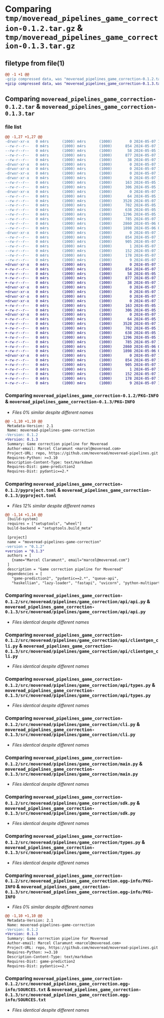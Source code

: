 # Comparing `tmp/moveread_pipelines_game_correction-0.1.2.tar.gz` & `tmp/moveread_pipelines_game_correction-0.1.3.tar.gz`

## filetype from file(1)

```diff
@@ -1 +1 @@
-gzip compressed data, was "moveread_pipelines_game_correction-0.1.2.tar", last modified: Tue May  7 14:37:31 2024, max compression
+gzip compressed data, was "moveread_pipelines_game_correction-0.1.3.tar", last modified: Tue May  7 18:50:58 2024, max compression
```

## Comparing `moveread_pipelines_game_correction-0.1.2.tar` & `moveread_pipelines_game_correction-0.1.3.tar`

### file list

```diff
@@ -1,27 +1,27 @@
-drwxr-xr-x   0 m4rs      (1000) m4rs      (1000)        0 2024-05-07 14:37:31.556289 moveread_pipelines_game_correction-0.1.2/
--rw-r--r--   0 m4rs      (1000) m4rs      (1000)      854 2024-05-07 14:37:31.556289 moveread_pipelines_game_correction-0.1.2/PKG-INFO
--rw-r--r--   0 m4rs      (1000) m4rs      (1000)       58 2024-05-05 17:21:51.000000 moveread_pipelines_game_correction-0.1.2/README.md
--rw-r--r--   0 m4rs      (1000) m4rs      (1000)      877 2024-05-07 14:37:28.000000 moveread_pipelines_game_correction-0.1.2/pyproject.toml
--rw-r--r--   0 m4rs      (1000) m4rs      (1000)       38 2024-05-07 14:37:31.556289 moveread_pipelines_game_correction-0.1.2/setup.cfg
-drwxr-xr-x   0 m4rs      (1000) m4rs      (1000)        0 2024-05-07 14:37:31.546289 moveread_pipelines_game_correction-0.1.2/src/
-drwxr-xr-x   0 m4rs      (1000) m4rs      (1000)        0 2024-05-07 14:37:31.546289 moveread_pipelines_game_correction-0.1.2/src/moveread/
-drwxr-xr-x   0 m4rs      (1000) m4rs      (1000)        0 2024-05-07 14:37:31.546289 moveread_pipelines_game_correction-0.1.2/src/moveread/pipelines/
-drwxr-xr-x   0 m4rs      (1000) m4rs      (1000)        0 2024-05-07 14:37:31.556289 moveread_pipelines_game_correction-0.1.2/src/moveread/pipelines/game_correction/
--rw-r--r--   0 m4rs      (1000) m4rs      (1000)      163 2024-05-05 17:38:03.000000 moveread_pipelines_game_correction-0.1.2/src/moveread/pipelines/game_correction/__init__.py
--rw-r--r--   0 m4rs      (1000) m4rs      (1000)      306 2024-05-05 18:01:31.000000 moveread_pipelines_game_correction-0.1.2/src/moveread/pipelines/game_correction/__init__.pyi
-drwxr-xr-x   0 m4rs      (1000) m4rs      (1000)        0 2024-05-07 14:37:31.556289 moveread_pipelines_game_correction-0.1.2/src/moveread/pipelines/game_correction/api/
--rw-r--r--   0 m4rs      (1000) m4rs      (1000)       64 2024-05-05 17:47:02.000000 moveread_pipelines_game_correction-0.1.2/src/moveread/pipelines/game_correction/api/__init__.py
--rw-r--r--   0 m4rs      (1000) m4rs      (1000)     3528 2024-05-07 14:15:11.000000 moveread_pipelines_game_correction-0.1.2/src/moveread/pipelines/game_correction/api/api.py
--rw-r--r--   0 m4rs      (1000) m4rs      (1000)      702 2024-05-05 17:37:50.000000 moveread_pipelines_game_correction-0.1.2/src/moveread/pipelines/game_correction/api/clientgen_cli.py
--rw-r--r--   0 m4rs      (1000) m4rs      (1000)      638 2024-05-05 17:32:38.000000 moveread_pipelines_game_correction-0.1.2/src/moveread/pipelines/game_correction/api/types.py
--rw-r--r--   0 m4rs      (1000) m4rs      (1000)     1296 2024-05-05 17:53:58.000000 moveread_pipelines_game_correction-0.1.2/src/moveread/pipelines/game_correction/cli.py
--rw-r--r--   0 m4rs      (1000) m4rs      (1000)      785 2024-05-07 14:15:15.000000 moveread_pipelines_game_correction-0.1.2/src/moveread/pipelines/game_correction/main.py
--rw-r--r--   0 m4rs      (1000) m4rs      (1000)     2860 2024-05-06 09:00:45.000000 moveread_pipelines_game_correction-0.1.2/src/moveread/pipelines/game_correction/sdk.py
--rw-r--r--   0 m4rs      (1000) m4rs      (1000)     1898 2024-05-06 09:00:22.000000 moveread_pipelines_game_correction-0.1.2/src/moveread/pipelines/game_correction/types.py
-drwxr-xr-x   0 m4rs      (1000) m4rs      (1000)        0 2024-05-07 14:37:31.556289 moveread_pipelines_game_correction-0.1.2/src/moveread_pipelines_game_correction.egg-info/
--rw-r--r--   0 m4rs      (1000) m4rs      (1000)      854 2024-05-07 14:37:31.000000 moveread_pipelines_game_correction-0.1.2/src/moveread_pipelines_game_correction.egg-info/PKG-INFO
--rw-r--r--   0 m4rs      (1000) m4rs      (1000)      905 2024-05-07 14:37:31.000000 moveread_pipelines_game_correction-0.1.2/src/moveread_pipelines_game_correction.egg-info/SOURCES.txt
--rw-r--r--   0 m4rs      (1000) m4rs      (1000)        1 2024-05-07 14:37:31.000000 moveread_pipelines_game_correction-0.1.2/src/moveread_pipelines_game_correction.egg-info/dependency_links.txt
--rw-r--r--   0 m4rs      (1000) m4rs      (1000)      152 2024-05-07 14:37:31.000000 moveread_pipelines_game_correction-0.1.2/src/moveread_pipelines_game_correction.egg-info/entry_points.txt
--rw-r--r--   0 m4rs      (1000) m4rs      (1000)      178 2024-05-07 14:37:31.000000 moveread_pipelines_game_correction-0.1.2/src/moveread_pipelines_game_correction.egg-info/requires.txt
--rw-r--r--   0 m4rs      (1000) m4rs      (1000)        9 2024-05-07 14:37:31.000000 moveread_pipelines_game_correction-0.1.2/src/moveread_pipelines_game_correction.egg-info/top_level.txt
+drwxr-xr-x   0 m4rs      (1000) m4rs      (1000)        0 2024-05-07 18:50:58.279666 moveread_pipelines_game_correction-0.1.3/
+-rw-r--r--   0 m4rs      (1000) m4rs      (1000)      854 2024-05-07 18:50:58.279666 moveread_pipelines_game_correction-0.1.3/PKG-INFO
+-rw-r--r--   0 m4rs      (1000) m4rs      (1000)       58 2024-05-05 17:21:51.000000 moveread_pipelines_game_correction-0.1.3/README.md
+-rw-r--r--   0 m4rs      (1000) m4rs      (1000)      877 2024-05-07 18:50:55.000000 moveread_pipelines_game_correction-0.1.3/pyproject.toml
+-rw-r--r--   0 m4rs      (1000) m4rs      (1000)       38 2024-05-07 18:50:58.279666 moveread_pipelines_game_correction-0.1.3/setup.cfg
+drwxr-xr-x   0 m4rs      (1000) m4rs      (1000)        0 2024-05-07 18:50:58.269666 moveread_pipelines_game_correction-0.1.3/src/
+drwxr-xr-x   0 m4rs      (1000) m4rs      (1000)        0 2024-05-07 18:50:58.259667 moveread_pipelines_game_correction-0.1.3/src/moveread/
+drwxr-xr-x   0 m4rs      (1000) m4rs      (1000)        0 2024-05-07 18:50:58.259667 moveread_pipelines_game_correction-0.1.3/src/moveread/pipelines/
+drwxr-xr-x   0 m4rs      (1000) m4rs      (1000)        0 2024-05-07 18:50:58.269666 moveread_pipelines_game_correction-0.1.3/src/moveread/pipelines/game_correction/
+-rw-r--r--   0 m4rs      (1000) m4rs      (1000)      163 2024-05-05 17:38:03.000000 moveread_pipelines_game_correction-0.1.3/src/moveread/pipelines/game_correction/__init__.py
+-rw-r--r--   0 m4rs      (1000) m4rs      (1000)      306 2024-05-05 18:01:31.000000 moveread_pipelines_game_correction-0.1.3/src/moveread/pipelines/game_correction/__init__.pyi
+drwxr-xr-x   0 m4rs      (1000) m4rs      (1000)        0 2024-05-07 18:50:58.269666 moveread_pipelines_game_correction-0.1.3/src/moveread/pipelines/game_correction/api/
+-rw-r--r--   0 m4rs      (1000) m4rs      (1000)       64 2024-05-05 17:47:02.000000 moveread_pipelines_game_correction-0.1.3/src/moveread/pipelines/game_correction/api/__init__.py
+-rw-r--r--   0 m4rs      (1000) m4rs      (1000)     3528 2024-05-07 14:15:11.000000 moveread_pipelines_game_correction-0.1.3/src/moveread/pipelines/game_correction/api/api.py
+-rw-r--r--   0 m4rs      (1000) m4rs      (1000)      702 2024-05-05 17:37:50.000000 moveread_pipelines_game_correction-0.1.3/src/moveread/pipelines/game_correction/api/clientgen_cli.py
+-rw-r--r--   0 m4rs      (1000) m4rs      (1000)      638 2024-05-05 17:32:38.000000 moveread_pipelines_game_correction-0.1.3/src/moveread/pipelines/game_correction/api/types.py
+-rw-r--r--   0 m4rs      (1000) m4rs      (1000)     1296 2024-05-05 17:53:58.000000 moveread_pipelines_game_correction-0.1.3/src/moveread/pipelines/game_correction/cli.py
+-rw-r--r--   0 m4rs      (1000) m4rs      (1000)      785 2024-05-07 14:15:15.000000 moveread_pipelines_game_correction-0.1.3/src/moveread/pipelines/game_correction/main.py
+-rw-r--r--   0 m4rs      (1000) m4rs      (1000)     2860 2024-05-06 09:00:45.000000 moveread_pipelines_game_correction-0.1.3/src/moveread/pipelines/game_correction/sdk.py
+-rw-r--r--   0 m4rs      (1000) m4rs      (1000)     1898 2024-05-06 09:00:22.000000 moveread_pipelines_game_correction-0.1.3/src/moveread/pipelines/game_correction/types.py
+drwxr-xr-x   0 m4rs      (1000) m4rs      (1000)        0 2024-05-07 18:50:58.279666 moveread_pipelines_game_correction-0.1.3/src/moveread_pipelines_game_correction.egg-info/
+-rw-r--r--   0 m4rs      (1000) m4rs      (1000)      854 2024-05-07 18:50:58.000000 moveread_pipelines_game_correction-0.1.3/src/moveread_pipelines_game_correction.egg-info/PKG-INFO
+-rw-r--r--   0 m4rs      (1000) m4rs      (1000)      905 2024-05-07 18:50:58.000000 moveread_pipelines_game_correction-0.1.3/src/moveread_pipelines_game_correction.egg-info/SOURCES.txt
+-rw-r--r--   0 m4rs      (1000) m4rs      (1000)        1 2024-05-07 18:50:58.000000 moveread_pipelines_game_correction-0.1.3/src/moveread_pipelines_game_correction.egg-info/dependency_links.txt
+-rw-r--r--   0 m4rs      (1000) m4rs      (1000)      152 2024-05-07 18:50:58.000000 moveread_pipelines_game_correction-0.1.3/src/moveread_pipelines_game_correction.egg-info/entry_points.txt
+-rw-r--r--   0 m4rs      (1000) m4rs      (1000)      178 2024-05-07 18:50:58.000000 moveread_pipelines_game_correction-0.1.3/src/moveread_pipelines_game_correction.egg-info/requires.txt
+-rw-r--r--   0 m4rs      (1000) m4rs      (1000)        9 2024-05-07 18:50:58.000000 moveread_pipelines_game_correction-0.1.3/src/moveread_pipelines_game_correction.egg-info/top_level.txt
```

### Comparing `moveread_pipelines_game_correction-0.1.2/PKG-INFO` & `moveread_pipelines_game_correction-0.1.3/PKG-INFO`

 * *Files 0% similar despite different names*

```diff
@@ -1,10 +1,10 @@
 Metadata-Version: 2.1
 Name: moveread-pipelines-game-correction
-Version: 0.1.2
+Version: 0.1.3
 Summary: Game correction pipeline for Moveread
 Author-email: Marcel Claramunt <marcel@moveread.com>
 Project-URL: repo, https://github.com/moveread/moveread-pipelines.git
 Requires-Python: >=3.10
 Description-Content-Type: text/markdown
 Requires-Dist: game-prediction2
 Requires-Dist: pydantic==2.*
```

### Comparing `moveread_pipelines_game_correction-0.1.2/pyproject.toml` & `moveread_pipelines_game_correction-0.1.3/pyproject.toml`

 * *Files 12% similar despite different names*

```diff
@@ -1,14 +1,14 @@
 [build-system]
 requires = ["setuptools", "wheel"]
 build-backend = "setuptools.build_meta"
 
 [project]
 name = "moveread-pipelines-game-correction"
-version = "0.1.2"
+version = "0.1.3"
 authors = [
   {name="Marcel Claramunt", email="marcel@moveread.com"}
 ]
 description = "Game correction pipeline for Moveread"
 dependencies = [
   "game-prediction2", "pydantic==2.*", "queue-api",
   "haskellian", "lazy-loader", "fastapi", "uvicorn", "python-multipart", "sse-starlette"
```

### Comparing `moveread_pipelines_game_correction-0.1.2/src/moveread/pipelines/game_correction/api/api.py` & `moveread_pipelines_game_correction-0.1.3/src/moveread/pipelines/game_correction/api/api.py`

 * *Files identical despite different names*

### Comparing `moveread_pipelines_game_correction-0.1.2/src/moveread/pipelines/game_correction/api/clientgen_cli.py` & `moveread_pipelines_game_correction-0.1.3/src/moveread/pipelines/game_correction/api/clientgen_cli.py`

 * *Files identical despite different names*

### Comparing `moveread_pipelines_game_correction-0.1.2/src/moveread/pipelines/game_correction/api/types.py` & `moveread_pipelines_game_correction-0.1.3/src/moveread/pipelines/game_correction/api/types.py`

 * *Files identical despite different names*

### Comparing `moveread_pipelines_game_correction-0.1.2/src/moveread/pipelines/game_correction/cli.py` & `moveread_pipelines_game_correction-0.1.3/src/moveread/pipelines/game_correction/cli.py`

 * *Files identical despite different names*

### Comparing `moveread_pipelines_game_correction-0.1.2/src/moveread/pipelines/game_correction/main.py` & `moveread_pipelines_game_correction-0.1.3/src/moveread/pipelines/game_correction/main.py`

 * *Files identical despite different names*

### Comparing `moveread_pipelines_game_correction-0.1.2/src/moveread/pipelines/game_correction/sdk.py` & `moveread_pipelines_game_correction-0.1.3/src/moveread/pipelines/game_correction/sdk.py`

 * *Files identical despite different names*

### Comparing `moveread_pipelines_game_correction-0.1.2/src/moveread/pipelines/game_correction/types.py` & `moveread_pipelines_game_correction-0.1.3/src/moveread/pipelines/game_correction/types.py`

 * *Files identical despite different names*

### Comparing `moveread_pipelines_game_correction-0.1.2/src/moveread_pipelines_game_correction.egg-info/PKG-INFO` & `moveread_pipelines_game_correction-0.1.3/src/moveread_pipelines_game_correction.egg-info/PKG-INFO`

 * *Files 0% similar despite different names*

```diff
@@ -1,10 +1,10 @@
 Metadata-Version: 2.1
 Name: moveread-pipelines-game-correction
-Version: 0.1.2
+Version: 0.1.3
 Summary: Game correction pipeline for Moveread
 Author-email: Marcel Claramunt <marcel@moveread.com>
 Project-URL: repo, https://github.com/moveread/moveread-pipelines.git
 Requires-Python: >=3.10
 Description-Content-Type: text/markdown
 Requires-Dist: game-prediction2
 Requires-Dist: pydantic==2.*
```

### Comparing `moveread_pipelines_game_correction-0.1.2/src/moveread_pipelines_game_correction.egg-info/SOURCES.txt` & `moveread_pipelines_game_correction-0.1.3/src/moveread_pipelines_game_correction.egg-info/SOURCES.txt`

 * *Files identical despite different names*

